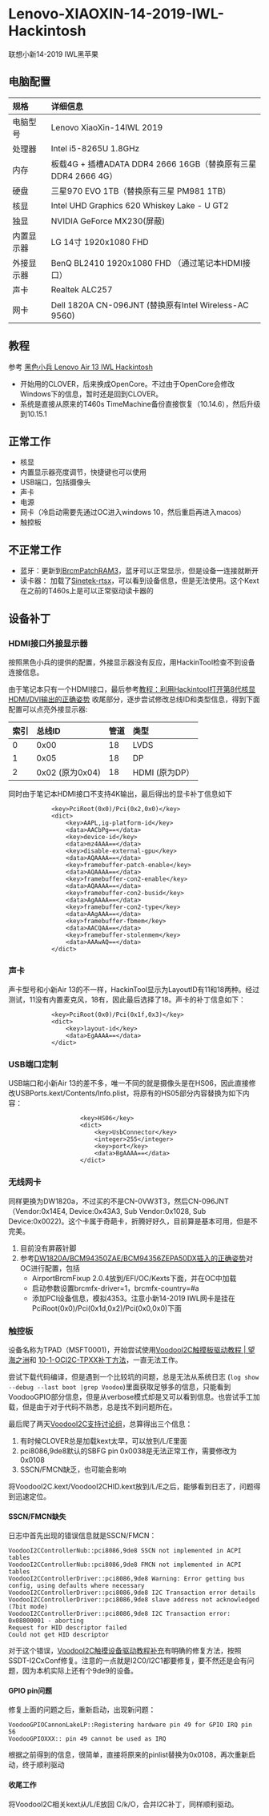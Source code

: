 # Lenovo-XIAOXIN-14-2019-IWL-Hackintosh
联想小新14-2019 IWL黑苹果

## 电脑配置

| 规格 | 详细信息 |
| :----- | :----- |
| 电脑型号 | Lenovo XiaoXin-14IWL 2019 |
| 处理器 | Intel i5-8265U 1.8GHz | 
| 内存 | 板载4G + 插槽ADATA DDR4 2666 16GB（替换原有三星DDR4 2666 4G）|
| 硬盘 | 三星970 EVO 1TB（替换原有三星 PM981 1TB） | 
| 核显 | Intel UHD Graphics 620 Whiskey Lake - U GT2 |
| 独显 | NVIDIA GeForce MX230(屏蔽) |
| 内置显示器 | LG 14寸 1920x1080 FHD |
| 外接显示器 | BenQ BL2410 1920x1080 FHD （通过笔记本HDMI接口）|
| 声卡 | Realtek ALC257 |
| 网卡 | Dell 1820A CN-096JNT (替换原有Intel Wireless-AC 9560) |


## 教程
参考 [黑色小兵 Lenovo Air 13 IWL Hackintosh](https://github.com/daliansky/Lenovo-Air13-IWL-Hackintosh) 
* 开始用的CLOVER，后来换成OpenCore。不过由于OpenCore会修改Windows下的信息，暂时还是回到CLOVER。
* 系统是直接从原来的T460s TimeMachine备份直接恢复（10.14.6），然后升级到10.15.1

## 正常工作
* 核显
* 内置显示器亮度调节，快捷键也可以使用
* USB端口，包括摄像头
* 声卡
* 电源
* 网卡（冷启动需要先通过OC进入windows 10，然后重启再进入macos）
* 触控板

## 不正常工作
* 蓝牙：更新到[BrcmPatchRAM3](https://github.com/acidanthera/BrcmPatchRAM)，蓝牙可以正常显示，但是设备一连接就断开
* 读卡器： 加载了[Sinetek-rtsx](https://github.com/sinetek/Sinetek-rtsx)，可以看到设备信息，但是无法使用。这个Kext在之前的T460s上是可以正常驱动读卡器的


## 设备补丁
### HDMI接口外接显示器
按照黑色小兵的提供的配置，外接显示器没有反应，用HackinTool检查不到设备连接信息。

由于笔记本只有一个HDMI接口，最后参考[教程：利用Hackintool打开第8代核显HDMI/DVI输出的正确姿势](https://blog.daliansky.net/Tutorial-Using-Hackintool-to-open-the-correct-pose-of-the-8th-generation-core-display-HDMI-or-DVI-output.html) 收尾部分，逐步尝试修改总线ID和类型信息，得到下面配置可以点亮外接显示器:

| 索引 | 总线ID | 管道 | 类型 |
| :-- | :-- | :-- | :-- |
| 0 | 0x00 | 18 | LVDS | 
| 1 | 0x05 | 18 | DP |
| 2 | 0x02 (原为0x04) | 18 | HDMI (原为DP）|

同时由于笔记本HDMI接口不支持4K输出，最后得出的显卡补丁信息如下

```
            <key>PciRoot(0x0)/Pci(0x2,0x0)</key>
            <dict>
                <key>AAPL,ig-platform-id</key>
                <data>AACbPg==</data>
                <key>device-id</key>
                <data>mz4AAA==</data>
                <key>disable-external-gpu</key>
                <data>AQAAAA==</data>
                <key>framebuffer-patch-enable</key>
                <data>AQAAAA==</data>
                <key>framebuffer-con2-enable</key>
                <data>AQAAAA==</data>
                <key>framebuffer-con2-busid</key>
                <data>AgAAAA==</data>
                <key>framebuffer-con2-type</key>
                <data>AAgAAA==</data>
                <key>framebuffer-fbmem</key>
                <data>AACQAA==</data>
                <key>framebuffer-stolenmem</key>
                <data>AAAwAQ==</data>
            </dict>
```

### 声卡
声卡型号和小新Air 13的不一样，HackinTool显示为LayoutID有11和18两种。经过测试，11没有内置麦克风，18有，因此最后选择了18。声卡的补丁信息如下：

```
            <key>PciRoot(0x0)/Pci(0x1f,0x3)</key>
            <dict>
                <key>layout-id</key>
                <data>EgAAAA==</data>
            </dict>
```
### USB端口定制
USB端口和小新Air 13的差不多，唯一不同的就是摄像头是在HS06，因此直接修改USBPorts.kext/Contents/Info.plist，将原有的HS05部分内容替换为如下内容：
```
					<key>HS06</key>
					<dict>
						<key>UsbConnector</key>
						<integer>255</integer>
						<key>port</key>
						<data>BgAAAA==</data>
					</dict>
```


### 无线网卡
同样更换为DW1820a，不过买的不是CN-0VW3T3，然后CN-096JNT（Vendor:0x14E4, Device:0x43A3, Sub Vendor:0x1028, Sub Device:0x0022)。这个卡属于奇葩卡，折腾好好久，目前算是基本可用，但是不完美。
1. 目前没有屏蔽针脚
2. 参考[DW1820A/BCM94350ZAE/BCM94356ZEPA50DX插入的正确姿势](https://blog.daliansky.net/DW1820A_BCM94350ZAE-driver-inserts-the-correct-posture.html)对OC进行配置，包括
   * AirportBrcmFixup 2.0.4放到/EFI/OC/Kexts下面，并在OC中加载
   * 启动参数设置brcmfx-driver=1，brcmfx-country=#a
   * 添加PCI设备信息，模拟4353。注意小新14-2019 IWL网卡是挂在PciRoot(0x0)/Pci(0x1d,0x2)/Pci(0x0,0x0)下面

### 触控板
设备名称为TPAD（MSFT0001)，开始尝试使用[VoodooI2C触摸板驱动教程 | 望海之洲](https://www.penghubingzhou.cn/2019/01/06/VoodooI2C%20DSDT%20Edit/)和 [10-1-OCI2C-TPXX补丁方法](https://github.com/daliansky/OC-little/tree/master/10-1-OCI2C-TPXX%E8%A1%A5%E4%B8%81%E6%96%B9%E6%B3%95)，一直无法工作。

尝试下载代码编译，但是遇到一个比较坑的问题，总是无法从系统日志 (`log show --debug --last boot |grep Voodoo`)里面获取足够多的信息，只能看到VoodooGPIO部分信息，但是从verbose模式却是又可以看到信息。也尝试手工加载，但是由于对于代码不熟悉，总是找不到问题所在。

最后爬了两天[VoodooI2C支持讨论组](https://gitter.im/alexandred/VoodooI2C)，总算得出三个信息：
1. 有时候CLOVER总是加载kext太早，可以放到/L/E里面
2. pci8086,9de8默认的SBFG pin 0x0038是无法正常工作，需要修改为0x0108
3. SSCN/FMCN缺乏，也可能会影响

将VoodooI2C.kext/VoodooI2CHID.kext放到/L/E之后，能够看到日志了，问题得到迅速定位。
#### SSCN/FMCN缺失
日志中首先出现的错误信息就是SSCN/FMCN：
```
VoodooI2CControllerNub::pci8086,9de8 SSCN not implemented in ACPI tables
VoodooI2CControllerNub::pci8086,9de8 FMCN not implemented in ACPI tables
VoodooI2CControllerDriver::pci8086,9de8 Warning: Error getting bus config, using defaults where necessary
VoodooI2CControllerDriver::pci8086,9de8 I2C Transaction error details
VoodooI2CControllerDriver::pci8086,9de8 slave address not acknowledged (7bit mode)
VoodooI2CControllerDriver::pci8086,9de8 I2C Transaction error: 0x08800001 - aborting
Request for HID descriptor failed
Could not get HID descriptor
```

对于这个错误，[VoodooI2C触摸设备驱动教程补充](https://www.penghubingzhou.cn/2019/07/24/VoodooI2C%20DSDT%20Edit%20FAQ/)有明确的修复方法，按照SSDT-I2CxConf修复。注意的一点就是I2C0/I2C1都要修复，要不然还是会有问题，因为本机实际上还有个9de9的设备。

#### GPIO pin问题
修复上面的问题之后，重新启动，出现新问题：
```
VoodooGPIOCannonLakeLP::Registering hardware pin 49 for GPIO IRQ pin 56
VoodooGPIOXXX:: pin 49 cannot be used as IRQ
```
根据之前得到的信息，很简单，直接将原来的pinlist替换为0x0108，再次重新启动，终于顺利驱动

#### 收尾工作
将VoodooI2C相关kext从/L/E放回 C/k/O，合并I2C补丁，同样顺利驱动。


